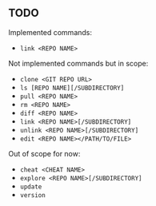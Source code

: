 ## TODO

Implemented commands:

- `link <REPO NAME>`

Not implemented commands but in scope:

- `clone <GIT REPO URL>`
- `ls [REPO NAME][/SUBDIRECTORY]`
- `pull <REPO NAME>`
- `rm <REPO NAME>`
- `diff <REPO NAME>`
- `link <REPO NAME>[/SUBDIRECTORY]`
- `unlink <REPO NAME>[/SUBDIRECTORY]`
- `edit <REPO NAME></PATH/TO/FILE>`

Out of scope for now:

- `cheat <CHEAT NAME>`
- `explore <REPO NAME>[/SUBDIRECTORY]`
- `update`
- `version`

